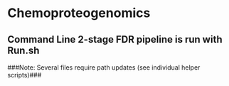 # Chemoproteogenomics
## Command Line 2-stage FDR pipeline is run with Run.sh

###Note: Several files require path updates (see individual helper scripts)###
